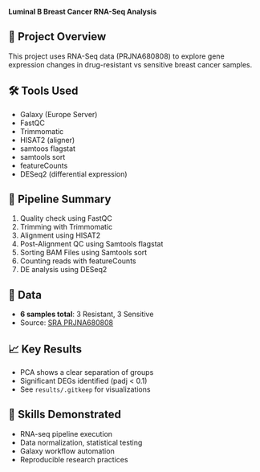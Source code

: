 
**Luminal B Breast Cancer RNA-Seq Analysis**

## 📂 Project Overview
This project uses RNA-Seq data (PRJNA680808) to explore gene expression changes in drug-resistant vs sensitive breast cancer samples.

## 🛠 Tools Used
- Galaxy (Europe Server)
- FastQC
- Trimmomatic
- HISAT2 (aligner)
- samtoos flagstat
- samtools sort
- featureCounts
- DESeq2 (differential expression)

## 🧬 Pipeline Summary
1. Quality check using FastQC
2. Trimming with Trimmomatic
3. Alignment using HISAT2
4. Post-Alignment QC using Samtools flagstat
5. Sorting BAM Files using Samtools sort
6. Counting reads with featureCounts
7. DE analysis using DESeq2

## 🧾 Data
- **6 samples total**: 3 Resistant, 3 Sensitive
- Source: [SRA PRJNA680808](https://www.ncbi.nlm.nih.gov/bioproject/PRJNA680808)

## 📈 Key Results
- PCA shows a clear separation of groups
- Significant DEGs identified (padj < 0.1)
- See `results/.gitkeep` for visualizations

## 🧠 Skills Demonstrated
- RNA-seq pipeline execution
- Data normalization, statistical testing
- Galaxy workflow automation
- Reproducible research practices

